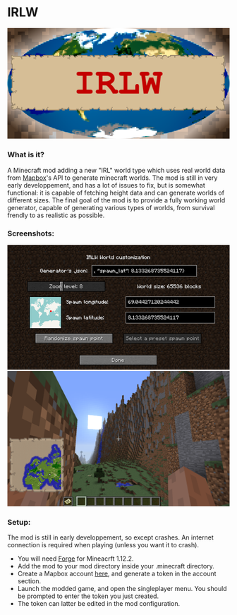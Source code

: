# IRLW
![IRLW Logo](https://raw.githubusercontent.com/SmylerMC/irlw/master/images/logo.png)

### What is it?
A Minecraft mod adding a new "IRL" world type which uses real world data from [Mapbox](https://www.mapbox.com/)'s API to generate minecraft worlds. The mod is still in very early developpement, and has a lot of issues to fix, but is somewhat functional: it is capable of fetching height data and can generate worlds of different sizes. The final goal of the mod is to provide a fully working  world generator, capable of generating various types of worlds, from survival frendly to as realistic as possible.

### Screenshots:
![Example image](https://raw.githubusercontent.com/SmylerMC/irlw/master/images/CustomizeIRLWorld.png)
![Example image](https://raw.githubusercontent.com/SmylerMC/irlw/master/images/Himalayas.png)
 
### Setup:
The mod is still in early developpement, so except crashes. An internet connection is required when playing (unless you want it to crash).

* You will need [Forge](https://files.minecraftforge.net/) for Mineacrft 1.12.2.
* Add the mod to your mod directory inside your .minecraft directory.
* Create a Mapbox account [here](https://www.mapbox.com/), and generate a token in the account section.
* Launch the modded game, and open the singleplayer menu. You should be prompted to enter the token you just created.
* The token can latter be edited in the mod configuration.
